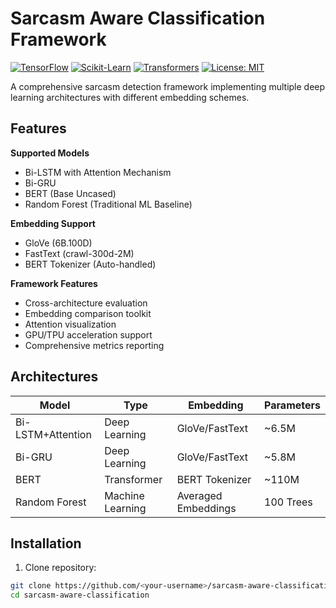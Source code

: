 # Sarcasm Aware Classification Framework

[![TensorFlow](https://img.shields.io/badge/TensorFlow-2.x-orange)](https://www.tensorflow.org/)
[![Scikit-Learn](https://img.shields.io/badge/Scikit--Learn-1.2+-blue)](https://scikit-learn.org/)
[![Transformers](https://img.shields.io/badge/HuggingFace-Transformers-yellow)](https://huggingface.co/docs/transformers/index)
[![License: MIT](https://img.shields.io/badge/License-MIT-yellow.svg)](https://opensource.org/licenses/MIT)

A comprehensive sarcasm detection framework implementing multiple deep learning architectures with different embedding schemes.

## Features
**Supported Models**
- Bi-LSTM with Attention Mechanism
- Bi-GRU
- BERT (Base Uncased)
- Random Forest (Traditional ML Baseline)

**Embedding Support**
- GloVe (6B.100D)
- FastText (crawl-300d-2M)
- BERT Tokenizer (Auto-handled)

**Framework Features**
- Cross-architecture evaluation
- Embedding comparison toolkit
- Attention visualization
- GPU/TPU acceleration support
- Comprehensive metrics reporting

## Architectures
| Model | Type | Embedding | Parameters |
|-------|------|-----------|------------|
| Bi-LSTM+Attention | Deep Learning | GloVe/FastText | ~6.5M |
| Bi-GRU | Deep Learning | GloVe/FastText | ~5.8M |
| BERT | Transformer | BERT Tokenizer | ~110M |
| Random Forest | Machine Learning | Averaged Embeddings | 100 Trees |

## Installation
1. Clone repository:
```bash
git clone https://github.com/<your-username>/sarcasm-aware-classification.git
cd sarcasm-aware-classification
